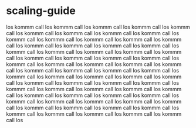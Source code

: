 # scaling-guide

los kommm call los kommm call los kommm call los kommm call los kommm call los kommm call los kommm call los kommm call los kommm call los kommm call los kommm call los kommm call los kommm call los kommm call los kommm call los kommm call los kommm call los kommm call los kommm call los kommm call los kommm call los kommm call los kommm call los kommm call los kommm call los kommm call los kommm call los kommm call los kommm call los kommm call los kommm call los kommm call los kommm call los kommm call los kommm call los kommm call los kommm call los kommm call los kommm call los kommm call los kommm call los kommm call los kommm call los kommm call los kommm call los kommm call los kommm call los kommm call los kommm call los kommm call los kommm call los kommm call los kommm call los kommm call los kommm call los kommm call los kommm call los kommm call los kommm call los kommm call los kommm call los kommm call los kommm call los kommm call los kommm call los kommm call los kommm call los kommm call los
